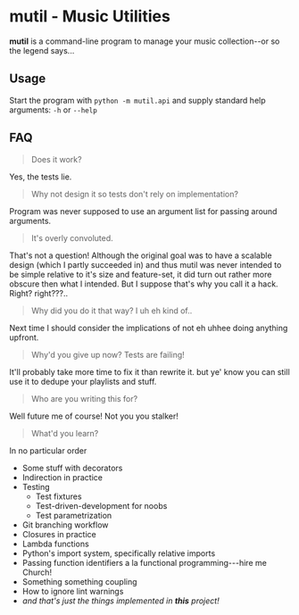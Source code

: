 # mutil - Music Utilities

**mutil** is a command-line program to manage your music collection--or so the legend says...

## Usage
Start the program with `python -m mutil.api` and supply standard help arguments: `-h` or `--help`

## FAQ
> Does it work?

Yes, the tests lie.

> Why not design it so tests don't rely on implementation?

Program was never supposed to use an argument list for passing around arguments.

> It's overly convoluted.

That's not a question! Although the original goal was to have a scalable design (which I partly succeeded in) and thus mutil was never intended to be simple relative to it's size and feature-set, it did turn out rather more obscure then what I intended. But I suppose that's why you call it a hack. Right? right???.. 

> Why did you do it that way? I uh eh kind of..

Next time I should consider the implications of not eh uhhee doing anything upfront.

> Why'd you give up now? Tests are failing!

It'll probably take more time to fix it than rewrite it. but ye' know you can still use it to dedupe your playlists and stuff.

> Who are you writing this for?

Well future me of course! Not you you stalker!

> What'd you learn?

In no particular order

* Some stuff with decorators
* Indirection in practice
* Testing
  * Test fixtures
  * Test-driven-development for noobs
  * Test parametrization
* Git branching workflow
* Closures in practice
* Lambda functions
* Python's import system, specifically relative imports
* Passing function identifiers a la functional programming---hire me Church!
* Something something coupling
* How to ignore lint warnings
* *and that's just the things implemented in **this** project!*
